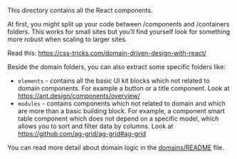 This directory contains all the React components. 

At first, you might split up your code between /components and /containers folders. 
This works for small sites but you’ll find yourself look for something more robust 
when scaling to larger sites.

Read this: https://css-tricks.com/domain-driven-design-with-react/

Beside the domain folders, you can also extract some specific folders like:

 - `elements` - contains all the basic UI kit blocks which not related to domain components.
  For example a button or a title component. 
  Look at https://ant.design/components/overview/ 
 - `modules` - contains components which not related to domain and which are more than 
  a basic building block. For example, a component smart table component which does 
  not depend on a specific model, which allows you to sort and filter data by columns. 
  Look at https://github.com/ag-grid/ag-grid#ag-grid

You can read more detail about domain logic in the [domains/README](../../README.md) file.
